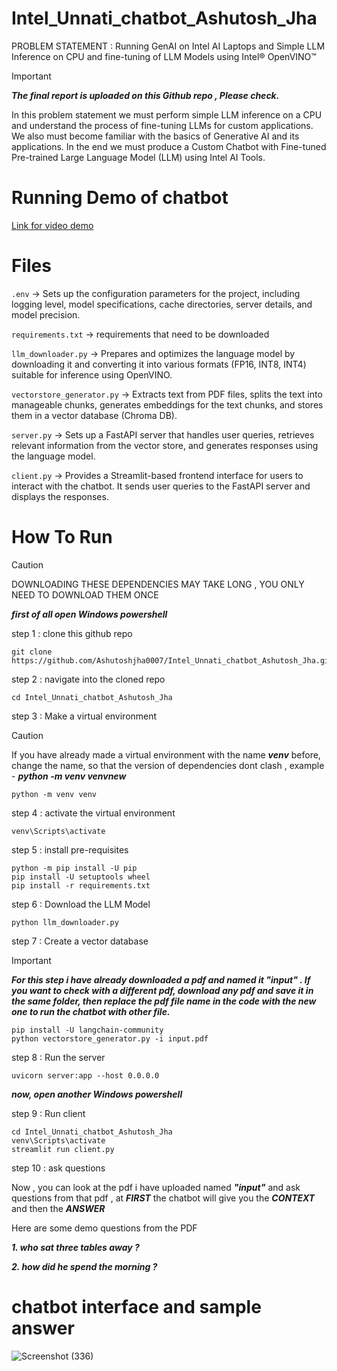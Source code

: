 # Intel_Unnati_chatbot_Ashutosh_Jha
PROBLEM STATEMENT : Running GenAI on Intel AI Laptops and Simple LLM Inference on CPU and  fine-tuning of LLM Models using Intel® OpenVINO™

>[!IMPORTANT]
>***The final report is uploaded on this Github repo , Please check.***

In this problem statement we must perform simple LLM inference on a CPU and understand the process of fine-tuning LLMs for custom applications. We also must become familiar with the basics of Generative AI and its applications. In the end we must produce a Custom Chatbot with Fine-tuned Pre-trained Large Language Model (LLM) using Intel AI Tools.

# Running Demo of chatbot

[Link for video demo ](https://drive.google.com/file/d/15GW5Ufbc2SNGUnf90CT-Tq6Ss-vt_3Zm/view?usp=sharing)

# Files

`.env` -> Sets up the configuration parameters for the project, including logging level, model specifications, cache 
directories, server details, and model precision.

`requirements.txt` -> requirements that need to be downloaded

`llm_downloader.py` ->  Prepares and optimizes the language model by downloading it and converting it into various formats (FP16, 
INT8, INT4) suitable for inference using OpenVINO. 

`vectorstore_generator.py` -> Extracts text from PDF files, splits the text into manageable chunks, generates embeddings for the text 
chunks, and stores them in a vector database (Chroma DB).

`server.py` -> Sets up a FastAPI server that handles user queries, retrieves relevant information from the vector store, and 
generates responses using the language model.

`client.py` -> Provides a Streamlit-based frontend interface for users to interact with the chatbot. It sends user queries to 
the FastAPI server and displays the responses.

# How To Run
>[!CAUTION]
>DOWNLOADING THESE DEPENDENCIES MAY TAKE LONG , YOU ONLY NEED TO DOWNLOAD THEM ONCE 

***first of all open Windows powershell***

step 1 : clone this github repo
```
git clone https://github.com/Ashutoshjha0007/Intel_Unnati_chatbot_Ashutosh_Jha.git
```
step 2 : navigate into the cloned repo
```
cd Intel_Unnati_chatbot_Ashutosh_Jha
```
step 3 : Make a virtual environment 

>[!CAUTION]
>If you have already made a virtual environment with the name ***venv*** before, change the name, so that the version of dependencies dont clash , example - ***python -m venv venvnew*** 

```
python -m venv venv
```
step 4 : activate the virtual environment
```
venv\Scripts\activate
```
step 5 : install pre-requisites
```
python -m pip install -U pip
pip install -U setuptools wheel
pip install -r requirements.txt
```
step 6 : Download the LLM Model
```
python llm_downloader.py
```
step 7 : Create a vector database

>[!IMPORTANT]
>***For this step i have already downloaded a pdf and named it "input" . If you want to check with a different pdf, download any pdf and save it in the same folder, then replace the pdf file name in the code with the new one to run the chatbot with other file.***

```
pip install -U langchain-community
python vectorstore_generator.py -i input.pdf
```
step 8 : Run the server
```
uvicorn server:app --host 0.0.0.0
```
***now, open another Windows powershell***

step 9 : Run client 
```
cd Intel_Unnati_chatbot_Ashutosh_Jha
venv\Scripts\activate
streamlit run client.py
```

step 10 : ask questions

Now , you can look at the pdf i have uploaded named ***"input"*** and ask questions from that pdf , at ***FIRST*** the chatbot will give you the ***CONTEXT*** and then the ***ANSWER***

Here are some demo questions from the PDF

***1. who sat three tables away ?***

***2. how did he spend the morning ?***

# chatbot interface and sample answer

![Screenshot (336)](https://github.com/Ashutoshjha0007/Intel_Unnati_chatbot_Ashutosh_Jha/assets/96436269/69119ded-17cf-4e60-957c-cb93f95a460d)



